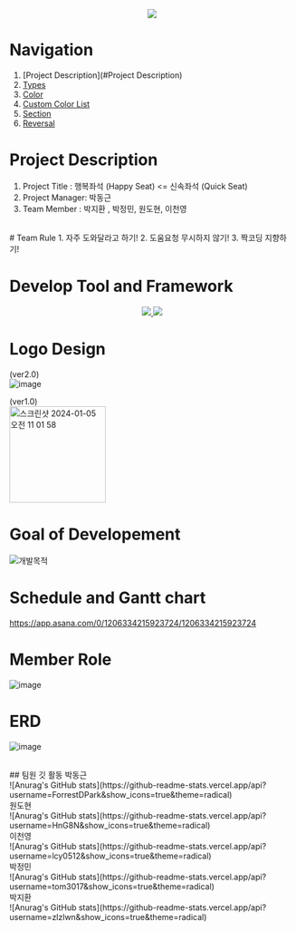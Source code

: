 
<p align='center'>
    <img src="https://capsule-render.vercel.app/api?type=waving&color=auto&height=300&section=header&text=%20Happy%20Seat&fontSize=90&animation=fadeIn&fontAlignY=38&desc=Enjoy%20your%20happy%20senior%20life!&descAlignY=61&descAlign=62"/>
</p>

# Navigation
1. [Project Description](#Project Description)
2. [Types](#types)
3. [Color](#color)
4. [Custom Color List](#custom-color-list)
5. [Section](#section)
6. [Reversal](#reversal)


# Project Description
1. Project Title : 행복좌석 (Happy Seat) <= 신속좌석 (Quick Seat) 
2. Project Manager: 박동근 
3. Team Member : 박지환 , 박정민, 원도현, 이천영
<br>
# Team Rule
1. 자주 도와달라고 하기!
2. 도움요청 무시하지 않기!
3. 짝코딩 지향하기!
<br>

# Develop Tool and Framework
<p align='center'>
  <a href="https://github.com/ForrestDPark/QuickSeat_project/tree/main">
    <img src="https://img.shields.io/badge/Java%20-%23F7DF1E.svg?&style=for-the-badge&&logoColor=white"/>
  </a>
<a>
      <a href="#demo">
    <img src="https://img.shields.io/badge/JavaSwing%20-%234FC08D.svg?&style=for-the-badge&&logoColor=white"/>
  </a>
</a>
</p> 

# Logo Design
(ver2.0)
<br>![image](https://github.com/ForrestDPark/QuickSeat_project/assets/149550771/d2cc524d-ff13-4e25-a9c8-d4caeb52ef0c)


(ver1.0)
<br><img width="170" alt="스크린샷 2024-01-05 오전 11 01 58" src="https://github.com/BigDataTeam01/QuickSeat_project/assets/149550771/508ee701-6e74-4a36-9d99-920be7f70feb">

# Goal of Developement

![개발목적](https://github.com/ForrestDPark/QuickSeat_project/assets/149550771/9c09a7a4-6e6e-44c8-b646-e9221a5c81a4)


# Schedule and Gantt chart

https://app.asana.com/0/1206334215923724/1206334215923724


# Member Role
![image](https://github.com/ForrestDPark/QuickSeat_project/assets/149550771/de3beab7-547a-495a-98e1-82f11c39953e)


# ERD 
![image](https://github.com/ForrestDPark/QuickSeat_project/assets/149550771/050a7988-3d59-4cc4-b25c-0452ec3d7d4a)


<br>
## 팀원 깃 활동
박동근<br>
![Anurag's GitHub stats](https://github-readme-stats.vercel.app/api?username=ForrestDPark&show_icons=true&theme=radical)
<br>
원도현<br>
![Anurag's GitHub stats](https://github-readme-stats.vercel.app/api?username=HnG8N&show_icons=true&theme=radical)
<br>
이천영<br>
![Anurag's GitHub stats](https://github-readme-stats.vercel.app/api?username=lcy0512&show_icons=true&theme=radical)
<br>
박정민<br>
![Anurag's GitHub stats](https://github-readme-stats.vercel.app/api?username=tom3017&show_icons=true&theme=radical)
<br>
박지환<br>
![Anurag's GitHub stats](https://github-readme-stats.vercel.app/api?username=zlzlwn&show_icons=true&theme=radical)






